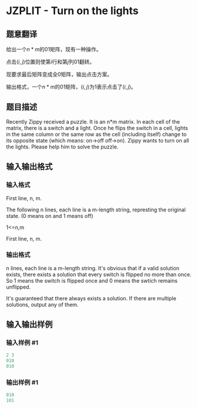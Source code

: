 # JZPLIT - Turn on the lights

## 题意翻译

给出一个$n*m$的$01$矩阵，现有一种操作。

点击$(i,j)$位置则使第$i$行和第$j$列$01$翻转。

现要求最后矩阵变成全$0$矩阵，输出点击方案。

输出格式，一个$n*m$的$01$矩阵，$(i,j)$为$1$表示点击了$(i,j)$。

## 题目描述

Recently Zippy received a puzzle. It is an n\*m matrix. In each cell of the matrix, there is a switch and a light. Once he flips the switch in a cell, lights in the same column or the same row as the cell (including itself) change to its opposite state (which means: on->off off->on). Zippy wants to turn on all the lights. Please help him to solve the puzzle.

## 输入输出格式

### 输入格式

First line, n, m.

The following n lines, each line is a m-length string, represting the original state. (0 means on and 1 means off)

1<=n,m

First line, n, m.

### 输出格式

n lines, each line is a m-length string. It's obvious that if a valid solution exists, there exists a solution that every switch is flipped no more than once. So 1 means the switch is flipped once and 0 means the swtich remains unflipped.

It's guaranteed that there always exists a solution. If there are multiple solutions, output any of them.

## 输入输出样例

### 输入样例 #1

```cpp
2 3
010
010
```


### 输出样例 #1

```cpp
010
101
```


